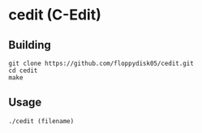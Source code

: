 # cedit (C-Edit)

## Building
```
git clone https://github.com/floppydisk05/cedit.git
cd cedit
make
```

## Usage
```
./cedit (filename)
```